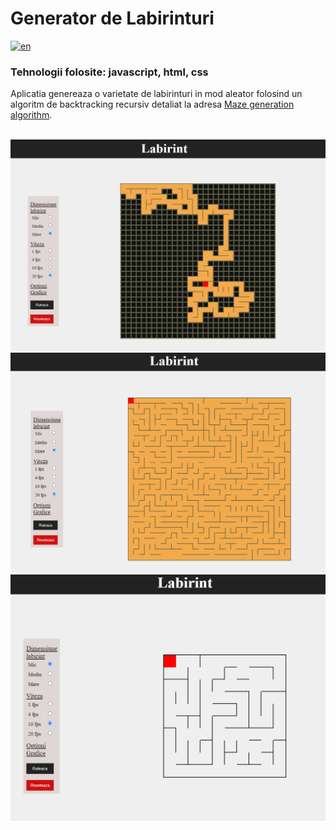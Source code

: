 # Generator de Labirinturi

[![en](https://img.shields.io/badge/lang-en-red.svg)](https://github.com/StroeAndrei/JS-MazeGenerator/blob/master/README.md)

### Tehnologii folosite: javascript, html, css
Aplicatia genereaza o varietate de labirinturi in mod aleator folosind un algoritm de backtracking recursiv 
detaliat la adresa [Maze generation algorithm](https://en.wikipedia.org/wiki/Maze_generation_algorithm).<br/><br/>

![labirint in generare](https://github.com/StroeAndrei/JS-MazeGenerator/blob/master/screenshots/step1.PNG)<br/>
![labirint dim mare](https://github.com/StroeAndrei/JS-MazeGenerator/blob/master/screenshots/step2.PNG)<br/>
![labirint dim mica](https://github.com/StroeAndrei/JS-MazeGenerator/blob/master/screenshots/step3.PNG)